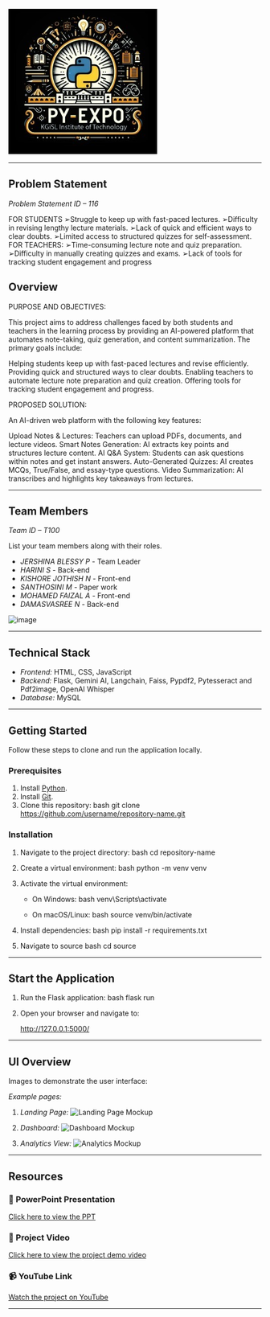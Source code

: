 ![PyExpo Logo](media/pyexpo-logo.png)

---

## Problem Statement

*Problem Statement ID – 116*

FOR STUDENTS
 ➢Struggle to keep up with fast-paced lectures.
 ➢Difficulty in revising lengthy lecture materials.
 ➢Lack of quick and efficient ways to clear doubts.
 ➢Limited access to structured quizzes for self-assessment.
FOR TEACHERS:
 ➢Time-consuming lecture note and quiz preparation.
 ➢Difficulty in manually creating quizzes and exams.
 ➢Lack of tools for tracking student engagement and progress

## Overview

PURPOSE AND OBJECTIVES:

This project aims to address challenges faced by both students and teachers in the learning process by providing an AI-powered platform that automates note-taking, quiz generation, and content summarization. The primary goals include:

Helping students keep up with fast-paced lectures and revise efficiently.
Providing quick and structured ways to clear doubts.
Enabling teachers to automate lecture note preparation and quiz creation.
Offering tools for tracking student engagement and progress.

PROPOSED SOLUTION:

An AI-driven web platform with the following key features:

Upload Notes & Lectures: Teachers can upload PDFs, documents, and lecture videos.
Smart Notes Generation: AI extracts key points and structures lecture content.
AI Q&A System: Students can ask questions within notes and get instant answers.
Auto-Generated Quizzes: AI creates MCQs, True/False, and essay-type questions.
Video Summarization: AI transcribes and highlights key takeaways from lectures.

---

## Team Members

*Team ID – T100*

List your team members along with their roles.

- *JERSHINA BLESSY P* - Team Leader
- *HARINI S* - Back-end
- *KISHORE JOTHISH N* - Front-end
- *SANTHOSINI M* - Paper work
- *MOHAMED FAIZAL A* - Front-end
- *DAMASVASREE N* - Back-end

![image](https://github.com/user-attachments/assets/37715985-48c7-40d7-8e90-6792df396bdc)

---

## Technical Stack

- *Frontend:* HTML, CSS, JavaScript
- *Backend:* Flask, Gemini AI, Langchain, Faiss, Pypdf2, Pytesseract and Pdf2image, OpenAI Whisper 
- *Database:* MySQL

---

## Getting Started

Follow these steps to clone and run the application locally.

### Prerequisites

1. Install [Python](https://www.python.org/downloads/).
2. Install [Git](https://git-scm.com/).
3. Clone this repository:
   bash
   git clone https://github.com/username/repository-name.git
   

### Installation

1. Navigate to the project directory:
   bash
   cd repository-name
   
2. Create a virtual environment:
   bash
   python -m venv venv
   
3. Activate the virtual environment:
   - On Windows:
     bash
     venv\Scripts\activate
     
   - On macOS/Linux:
     bash
     source venv/bin/activate
     
4. Install dependencies:
   bash
   pip install -r requirements.txt
   
5. Navigate to source
   bash
   cd source
   

---

## Start the Application

1. Run the Flask application:
   bash
   flask run
   
2. Open your browser and navigate to:
   
   http://127.0.0.1:5000/
   

---

## UI Overview

Images to demonstrate the user interface:

*Example pages:*

1. *Landing Page:*
   ![Landing Page Mockup](media/LoadingPage.png)

2. *Dashboard:*
   ![Dashboard Mockup](media/DashBoard.png)

3. *Analytics View:*
   ![Analytics Mockup](media/Analytics.png)

---

## Resources

### 📄 PowerPoint Presentation
[Click here to view the PPT](insert-drive-link-here)

### 🎥 Project Video
[Click here to view the project demo video](insert-drive-link-here)

### 📹 YouTube Link
[Watch the project on YouTube](insert-youtube-link-here)

---
